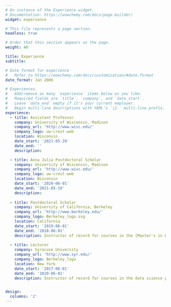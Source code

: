```yaml
---
# An instance of the Experience widget.
# Documentation: https://wowchemy.com/docs/page-builder/
widget: experience

# This file represents a page section.
headless: true

# Order that this section appears on the page.
weight: 40

title: Experience
subtitle:

# Date format for experience
#   Refer to https://wowchemy.com/docs/customization/#date-format
date_format: Jan 2006

# Experiences.
#   Add/remove as many `experience` items below as you like.
#   Required fields are `title`, `company`, and `date_start`.
#   Leave `date_end` empty if it's your current employer.
#   Begin multi-line descriptions with YAML's `|2-` multi-line prefix.
experience:
  - title: Assistant Professor
    company: University of Wisconsin, Madison
    company_url: 'http://www.wisc.edu/'
    company_logo: uw-crest-web
    location: Wisconsin
    date_start: '2021-05-20'
    date_end: ''
    description: 

  - title: Anna Julia Postdoctoral Scholar
    company: University of Wisconsin, Madison
    company_url: 'http://www.wisc.edu/'
    company_logo: uw-crest-web
    location: Wisconsin
    date_start: '2020-06-01'
    date_end: '2021-05-19'
    description: 
    
  - title: Postdoctoral Scholar
    company: University of California, Berkeley
    company_url: 'http://www.berkeley.edu/'
    company_logo: Berkeley_logo.svg
    location: California
    date_start: '2019-06-01'
    date_end: '2018-06-01'
    description: Instructor of record for courses in the [Master's in Data Science](https://ischoolonline.berkeley.edu/data-science/) program.
    
  - title: Lecturer
    company: Syracuse University
    company_url: 'http://www.syr.edu/'
    company_logo: Berkeley_logo
    location: New York
    date_start: '2017-06-01'
    date_end: '2020-06-01'
    description: Instructor of record for courses in the data science program.


design:
  columns: '2'
---
```

